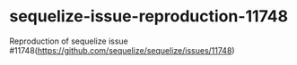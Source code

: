 # sequelize-issue-reproduction-11748
Reproduction of sequelize issue #11748(https://github.com/sequelize/sequelize/issues/11748)
